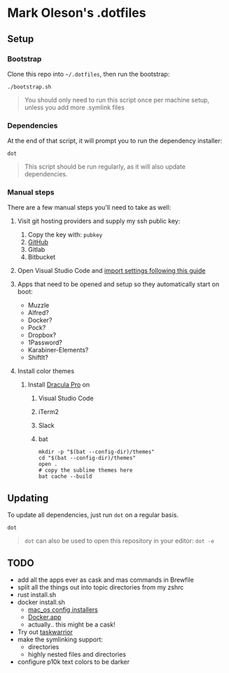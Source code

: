 # Mark Oleson's .dotfiles

## Setup

### Bootstrap

Clone this repo into `~/.dotfiles`, then run the bootstrap:

```shell
./bootstrap.sh
```

> You should only need to run this script once per machine setup, unless you add more .symlink files

### Dependencies

At the end of that script, it will prompt you to run the dependency installer:

```shell
dot
```

> This script should be run regularly, as it will also update dependencies.

### Manual steps

There are a few manual steps you'll need to take as well:

1. Visit git hosting providers and supply my ssh public key:
   1. Copy the key with: `pubkey`
   2. [GitHub](https://github.com/settings/keys)
   3. Gitlab
   4. Bitbucket

2. Open Visual Studio Code and [import settings following this guide](vscode/settings.md)

3. Apps that need to be opened and setup so they automatically start on boot:
   - Muzzle
   - Alfred?
   - Docker?
   - Pock?
   - Dropbox?
   - 1Password?
   - Karabiner-Elements?
   - ShiftIt?

4. Install color themes
   1. Install [Dracula Pro](https://gumroad.com/d/5dc3bcd1468b4d634b838a351b38457a) on
      1. Visual Studio Code
      2. iTerm2
      3. Slack
      4. bat

         ```shell
         mkdir -p "$(bat --config-dir)/themes"
         cd "$(bat --config-dir)/themes"
         open .
         # copy the sublime themes here
         bat cache --build
         ```

## Updating

To update all dependencies, just run `dot` on a regular basis.

```shell
dot
```

> `dot` can also be used to open this repository in your editor: `dot -e`

## TODO

- add all the apps ever as cask and mas commands in Brewfile
- split all the things out into topic directories from my zshrc
- rust install.sh
- docker install.sh
  - [mac_os config installers](https://github.com/bkuhlmann/mac_os/blob/master/lib/installers.sh)
  - [Docker.app](https://github.com/bkuhlmann/mac_os-config/blob/acf742e076a3ece9d229aef2e8dd53fb0dcf4f1d/lib/settings.sh#L34)
  - actually.. this might be a cask!
- Try out [taskwarrior](https://taskwarrior.org/)
- make the symlinking support:
  - directories
  - highly nested files and directories
- configure p10k text colors to be darker
